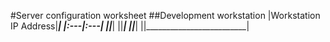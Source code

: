 #Server configuration worksheet
##Development workstation
|Workstation IP Address|_________________________|
|:---|:---|
||_________________________|
||_________________________|
||_________________________|
||_________________________|